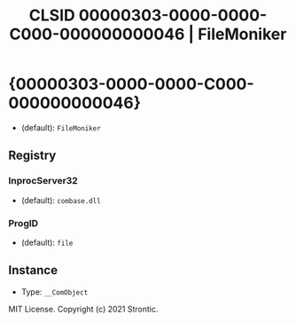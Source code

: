 ﻿---
title: "CLSID 00000303-0000-0000-C000-000000000046 | FileMoniker"
excerpt: What is COM-Object CLSID 00000303-0000-0000-C000-000000000046?
---

# {00000303-0000-0000-C000-000000000046}

* (default): `FileMoniker`

## Registry


### InprocServer32

* (default): `combase.dll`

### ProgID

* (default): `file`

## Instance

* Type: `__ComObject`

MIT License. Copyright (c) 2021 Strontic.


